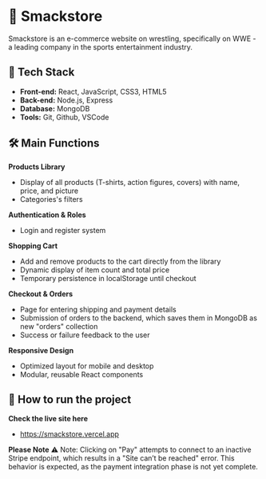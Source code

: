 # 🌱 Smackstore
Smackstore is an e-commerce website on wrestling, specifically on WWE - a leading company in the sports entertainment industry.

## 🚀 Tech Stack
- **Front-end:** React, JavaScript, CSS3, HTML5
- **Back-end:** Node.js, Express
- **Database:** MongoDB
- **Tools:** Git, Github, VSCode

## 🛠️ Main Functions
**Products Library**
- Display of all products (T-shirts, action figures, covers) with name, price, and picture
- Categories's filters

**Authentication & Roles**
- Login and register system

**Shopping Cart**
- Add and remove products to the cart directly from the library
- Dynamic display of item count and total price
- Temporary persistence in localStorage until checkout

**Checkout & Orders**
- Page for entering shipping and payment details
- Submission of orders to the backend, which saves them in MongoDB as new "orders" collection
- Success or failure feedback to the user

**Responsive Design**
- Optimized layout for mobile and desktop
- Modular, reusable React components

## 🧪 How to run the project

**Check the live site here**
- https://smackstore.vercel.app

**Please Note**
⚠️ Note: Clicking on "Pay" attempts to connect to an inactive Stripe endpoint, which results in a "Site can’t be reached" error.
This behavior is expected, as the payment integration phase is not yet complete.

